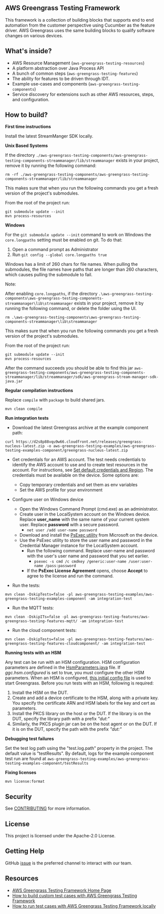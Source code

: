 ## AWS Greengrass Testing Framework

This framework is a collection of building blocks
that supports end to end automation from the customer
perspective using Cucumber as the feature driver. AWS Greengrass uses the same building
blocks to qualify software changes on various devices.

## What's inside?

- AWS Resource Management (`aws-greengrass-testing-resources`)
- A platform abstraction over Java Process API
- A bunch of common steps (`aws-greengrass-testing-features`)
- The ability for features to be driven through IDT.
- Example use-cases and components (`aws-greengrass-testing-components`)
- Service discovery for extensions such as other AWS resources, steps, and configuration.

## How to build?

__First time instructions__

Install the latest StreamManger SDK locally.


**Unix Based Systems**

If the directory `./aws-greengrass-testing-components/aws-greengrass-testing-components-streammanager/lib/streammanager` exists in your project, remove it by running the following command:

```
rm -rf ./aws-greengrass-testing-components/aws-greengrass-testing-components-streammanager/lib/streammanager
```

This makes sure that when you run the following commands you get a fresh version of the project's submodules.


From the root of the project run:

```
git submodule update --init
mvn process-resources
```

**Windows**

For the `git submodule update --init` command to work on Windows the `core.longpaths` setting
must be enabled on git. To do that:

1. Open a command prompt as Administrator
2. Run `git config --global core.longpaths true`

Windows has a limit of 260 chars for file names. When pulling the submodules,
the file names have paths that are longer than 260 characters, which causes pulling the submodule to fail.

Note:

After enabling `core.longpaths`, if the directory `.\aws-greengrass-testing-components\aws-greengrass-testing-components-streammanager\lib\streammanager`  exists in your project, remove it by running the following command, or delete the folder using the UI.

```
rm .\aws-greengrass-testing-components\aws-greengrass-testing-components-streammanager\lib\streammanager
```

This makes sure that when you run the following commands you get a fresh version of the project's submodules.

From the root of the project run:


```
git submodule update --init
mvn process-resources
```

After the command succeeds you should be able to find this jar
`aws-greengrass-testing-components/aws-greengrass-testing-components-streammanager/lib/streammanager/sdk/aws-greengrass-stream-manager-sdk-java.jar`


__Regular compilation instructions__

Replace `compile` with `package` to build shared jars.

```
mvn clean compile
```

__Run integration tests__

- Download the latest Greengrass archive at the example component path:
```
curl https://d2s8p88vqu9w66.cloudfront.net/releases/greengrass-nucleus-latest.zip -o aws-greengrass-testing-examples/aws-greengrass-testing-examples-component/greengrass-nucleus-latest.zip
```

- Get credentials for an AWS account. The test needs credentials to identify the AWS account to use and to create
  test resources in the account. For instructions, see [Set default credentials and Region](https://docs.aws.amazon.com/sdk-for-java/latest/developer-guide/setup.html#setup-credentials). The credentials must be available on the device. Some options are:
  - Copy temporary credentials and set them as env variables
  - Set the AWS profile for your environment


- Configure user on Windows device
    - Open the Windows Command Prompt (cmd.exe) as an administrator.
    - Create user in the LocalSystem account on the Windows device. Replace **user_name** with the same name of your current system user. Replace **password** with a secure password.
      - ```net user /add user-name password```
    - Download and install the [PsExec utility](https://learn.microsoft.com/en-us/sysinternals/downloads/psexec) from Microsoft on the device.
    - Use the PsExec utility to store the user name and password in the Credential Manager instance for the LocalSystem account.
      - Run the following command. Replace user-name and password with the user's user name and password that you set earlier.
        - ```psexec -s cmd /c cmdkey /generic:user-name /user:user-name /pass:password```
      - If the **PsExec License Agreement** opens, choose **Accept** to agree to the license and run the command.
      


- Run the tests:
```
mvn clean -DskipTests=false -pl aws-greengrass-testing-examples/aws-greengrass-testing-examples-component -am integration-test
```

- Run the MQTT tests:
```
mvn clean -DskipITs=false -pl aws-greengrass-testing-features/aws-greengrass-testing-features-mqtt/ -am integration-test
```

- Run the cloud component tests:
```
mvn clean -DskipTests=false -pl aws-greengrass-testing-features/aws-greengrass-testing-features-cloudcomponent/ -am integration-test
```

__Running tests with an HSM__

Any test can be run with an HSM configuration. HSM configuration parameters are defined in the [HsmParameters.java](aws-greengrass-testing-features/aws-greengrass-testing-features-api/src/main/java/com/aws/greengrass/testing/modules/HsmParameters.java) file.
If *ggc.hsm.configured* is set to true, you must configure the other HSM parameters. When
an HSM is configured, [this initial config file](aws-greengrass-testing-features/aws-greengrass-testing-features-api/src/main/resources/nucleus/configs/basic_hsm_config.yaml) is used to start
Greengrass. Before you run tests with an HSM, following is required:
1. Install the HSM on the DUT.
2. Create and add a device certificate to the HSM, along with a private key. You specify the certificate ARN and
   HSM labels for the key and cert as parameters.
3. Install the PKCS library on the host or the DUT. If the library is on the DUT, specify the library
   path with a prefix *"dut:"*
4. Similarly, the PKCS plugin jar can be on the host agent or on the DUT. If it is on the DUT, specify the path
   with the prefix *"dut:"*

__Debugging test failures__

Set the test log path using the "test.log.path" property in the project. The default value is
"testResults". By default, logs for the example component test run are found at `aws-greengrass-testing-examples/aws-greengrass-testing-examples-component/testResults`

__Fixing licenses__

```
mvn license:format
```


## Security

See [CONTRIBUTING](CONTRIBUTING.md#security-issue-notifications) for more information.

## License

This project is licensed under the Apache-2.0 License.

## Getting Help
GitHub [issue](https://github.com/aws-greengrass/aws-greengrass-testing/issues) is the preferred channel to interact with our team.

## Resources

- [AWS Greengrass Testing Framework Home Page](https://github.com/aws-greengrass/aws-greengrass-testing/wiki/AWS-Greengrass-Testing-Framework-Home-Page)
- [How to build custom test cases with AWS Greengrass Testing Framework](https://github.com/aws-greengrass/aws-greengrass-testing/wiki/How-to-build-custom-test-cases-with-AWS-Greengrass-Testing-Framework)
- [How to run test cases with AWS Greengrass Testing Framework locally](https://github.com/aws-greengrass/aws-greengrass-testing/wiki/How-to-run-test-cases-with-AWS-Greengrass-Testing-Framework-locally)

